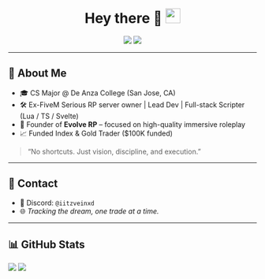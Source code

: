 <h1 align="center">
  Hey there 👋
  <img src="https://media.giphy.com/media/hvRJCLFzcasrR4ia7z/giphy.gif" width="30px"/>
</h1>

<div align="center">
  <img src="https://img.shields.io/badge/Founder-Evolve-blueviolet?style=flat-square"/>
  <img src="https://img.shields.io/badge/Focus-Trading_&_Dev-success?style=flat-square"/>
</div>

---

## 🧠 About Me

- 🎓 CS Major @ De Anza College (San Jose, CA)
- 🛠️ Ex-FiveM Serious RP server owner | Lead Dev | Full-stack Scripter (Lua / TS / Svelte)
- 🧱 Founder of **Evolve RP** – focused on high-quality immersive roleplay
- 📈 Funded Index & Gold Trader ($100K funded)

> “No shortcuts. Just vision, discipline, and execution.”

---

## 💬 Contact

- 💬 Discord: `@iitzveinxd`
- 🌐 *Tracking the dream, one trade at a time.*

---

## 📊 GitHub Stats

![](https://raw.githubusercontent.com/VeinDevTtv/github-stats/master/generated/overview.svg#gh-dark-mode-only)
![](https://raw.githubusercontent.com/VeinDevTtv/github-stats/master/generated/overview.svg#gh-light-mode-only)

